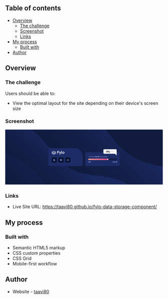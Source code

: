 ## Table of contents

- [Overview](#overview)
  - [The challenge](#the-challenge)
  - [Screenshot](#screenshot)
  - [Links](#links)
- [My process](#my-process)
  - [Built with](#built-with)
- [Author](#author)


## Overview

### The challenge

Users should be able to:

- View the optimal layout for the site depending on their device's screen size

### Screenshot

![](design/design.png)

### Links

- Live Site URL: https://taavi80.github.io/fylo-data-storage-component/
## My process

### Built with

- Semantic HTML5 markup
- CSS custom properties
- CSS Grid
- Mobile-first workflow


## Author

- Website - [taavi80](https://www.frontendmentor.io/profile/taavi80)
